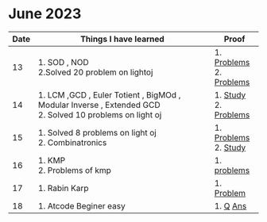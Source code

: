 # June 2023

Date | Things I have learned | Proof
----|----|----|
13 | 1. SOD , NOD <br>2.Solved 20 problem on lightoj | 1. [Problems](https://github.com/piru72/Online_Judge_Solves/commit/ed3be1b558ce148939856d7841cc04eb3384856f) <br>2.  [Problems](https://github.com/piru72/Online_Judge_Solves/commit/d2133a6c3012bd4794ef0843c18cd1771b6eef5d)
14 | 1. LCM ,GCD , Euler Totient , BigMOd , Modular Inverse , Extended GCD <br> 2. Solved 10 problems on light oj | 1. [Study](https://github.com/piru72/ICPC_PREPARATION/commit/1d612e369f5b442dba80d89eeec0193a311153c7) <br> 2. [Problems](https://github.com/piru72/Online_Judge_Solves/commit/4fcac178845c8a86b2e4fb2b0de735d0808f9959)
15 | 1. Solved 8 problems on light oj<br> 2. Combinatronics | 1. [Problems](https://github.com/piru72/Online_Judge_Solves/commit/6ac7b24ebc4b1d6155cfedc97024a43e445f103e)  <br> 2. [Study](https://github.com/piru72/ICPC_PREPARATION/commit/7ae0b04ba46ef92159886a6337ea8738272ee4bf) 
16 | 1. KMP <br> 2. Problems of kmp | 1. [problems](https://github.com/piru72/Online_Judge_Solves/commit/3be15b88c9fcd92c665929887392d54ee4be753a)
17 | 1. Rabin Karp | 1. [Problem](https://github.com/piru72/Online_Judge_Solves/commit/d491d557194912515193479b2d63c1a55e90de91)
18 | 1. Atcode Beginer easy | 1. [Q](https://kenkoooo.com/atcoder/#/training/Boot%20camp%20for%20Beginners/1) [Ans]()
